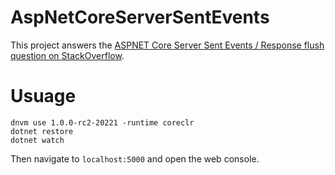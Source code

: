 # AspNetCoreServerSentEvents

This project answers the [ASPNET Core Server Sent Events / Response flush question on StackOverflow](http://stackoverflow.com/questions/36227565/aspnet-core-server-sent-events-response-flush).

# Usuage
```
dnvm use 1.0.0-rc2-20221 -runtime coreclr
dotnet restore
dotnet watch
```
Then navigate to `localhost:5000` and open the web console.
